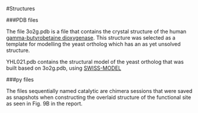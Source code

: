 #Structures

###PDB files

The file 3o2g.pdb is a file that contains the crystal structure of the 
human [gamma-butyrobetaine 
dioxygenase](http://www.rcsb.org/pdb/explore/explore.do?structureId=3o2g "Link 
to Structure on PDB"). This structure was selected as a template for 
modelling the yeast ortholog which has an as yet unsolved structure.

YHL021.pdb contains the structural model of the yeast ortholog that was 
built based on 3o2g.pdb, using [SWISS-MODEL](http://swissmodel.expasy.org "Link 
to SWISS-MODEL homepage")

###py files

The files sequentially named catalytic are chimera sessions that were 
saved as snapshots when constructing the overlaid structure of the 
functional site as seen in Fig. 9B in the report.
